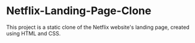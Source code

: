 # Netflix-Landing-Page-Clone
This project is a static clone of the Netflix website's landing page, created using HTML and CSS.
